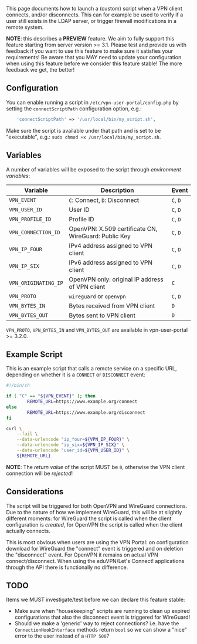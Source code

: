 This page documents how to launch a (custom) script when a VPN client connects, 
and/or disconnects. This can for example be used to verify if a user still 
exists in the LDAP server, or trigger firewall modifications in a remote 
system.

**NOTE**: this describes a **PREVIEW** feature. We aim to fully support this 
feature starting from server version >= 3.1. Please test and provide us with 
feedback if you want to use this feature to make sure it satisfies your 
requirements! Be aware that you MAY need to update your configuration when 
using this feature before we consider this feature stable! The more feedback we 
get, the better!

## Configuration

You can enable running a script in `/etc/vpn-user-portal/config.php` by setting
the `connectScriptPath` configuration option, e.g.:

```php
    'connectScriptPath' => '/usr/local/bin/my_script.sh',
```

Make sure the script is available under that path and is set to be 
"executable", e.g.: `sudo chmod +x /usr/local/bin/my_script.sh`.

## Variables

A number of variables will be exposed to the script through 
_environment variables_:

| Variable             | Description                                          | Event    | 
| -------------------- | ---------------------------------------------------- | -------- |
| `VPN_EVENT`          | `C`: Connect, `D`: Disconnect                        | `C`, `D` |
| `VPN_USER_ID`        | User ID                                              | `C`, `D` |
| `VPN_PROFILE_ID`     | Profile ID                                           | `C`, `D` |
| `VPN_CONNECTION_ID`  | OpenVPN: X.509 certificate CN, WireGuard: Public Key | `C`, `D` |
| `VPN_IP_FOUR`        | IPv4 address assigned to VPN client                  | `C`, `D` |
| `VPN_IP_SIX`         | IPv6 address assigned to VPN client                  | `C`, `D` |
| `VPN_ORIGINATING_IP` | OpenVPN only: original IP address of VPN client      | `C`      |
| `VPN_PROTO`          | `wireguard` or `openvpn`                             | `C`, `D` |
| `VPN_BYTES_IN`       | Bytes received from VPN client                       | `D`      |
| `VPN_BYTES_OUT`      | Bytes sent to VPN client                             | `D`      |

`VPN_PROTO`, `VPN_BYTES_IN` and `VPN_BYTES_OUT` are available in 
vpn-user-portal >= 3.2.0.

## Example Script

This is an example script that calls a remote service on a specific URL, 
depending on whether it is a `CONNECT` or `DISCONNECT` event:

```bash
#!/bin/sh

if [ "C" == "${VPN_EVENT}" ]; then
        REMOTE_URL=https://www.example.org/connect
else
        REMOTE_URL=https://www.example.org/disconnect
fi

curl \
    --fail \
    --data-urlencode "ip_four=${VPN_IP_FOUR}" \
    --data-urlencode "ip_six=${VPN_IP_SIX}" \
    --data-urlencode "user_id=${VPN_USER_ID}" \
    ${REMOTE_URL}
```

**NOTE**: The _return value_ of the script MUST be `0`, otherwise the VPN 
client connection will be _rejected_!

## Considerations

The script will be triggered for both OpenVPN and WireGuard connections. Due to 
the nature of how we implement WireGuard, this will be at slightly different
moments: for WireGuard the script is called when the client configuration is
_created_, for OpenVPN the script is called when the client actually connects.

This is most obvious when users are using the VPN Portal: on configuration 
download for WireGuard the "connect" event is triggered and on deletion the 
"disconnect" event. For OpenVPN it remains on actual VPN connect/disconnect. 
When using the eduVPN/Let's Connect! applications through the API there is 
functionally no difference.

## TODO

Items we MUST investigate/test before we can declare this feature stable:

* Make sure when "housekeeping" scripts are running to clean up expired 
  configurations that also the disconnect event is triggered for WireGuard!
* Should we make a 'generic' way to reject connections? i.e. have the 
  `ConnectionHookInterface` methods return `bool` so we can show a "nice" error 
  to the user instead of a `HTTP 500`?
